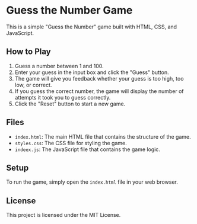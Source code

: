 # Guess the Number Game

This is a simple "Guess the Number" game built with HTML, CSS, and JavaScript.

## How to Play

1. Guess a number between 1 and 100.
2. Enter your guess in the input box and click the "Guess" button.
3. The game will give you feedback whether your guess is too high, too low, or correct.
4. If you guess the correct number, the game will display the number of attempts it took you to guess correctly.
5. Click the "Reset" button to start a new game.

## Files

- `index.html`: The main HTML file that contains the structure of the game.
- `styles.css`: The CSS file for styling the game.
- `indeex.js`: The JavaScript file that contains the game logic.

## Setup

To run the game, simply open the `index.html` file in your web browser.

## License

This project is licensed under the MIT License.

